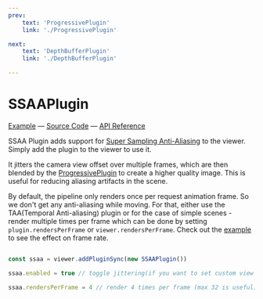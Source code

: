 ```yaml
---
prev: 
    text: 'ProgressivePlugin'
    link: './ProgressivePlugin'

next: 
    text: 'DepthBufferPlugin'
    link: './DepthBufferPlugin'

---
```


# SSAAPlugin

[//]: # (todo: image)

[Example](https://threepipe.org/examples/#ssaa-plugin/) &mdash;
[Source Code](https://github.com/repalash/threepipe/blob/master/src/plugins/pipeline/SSAAPlugin.ts) &mdash;
[API Reference](https://threepipe.org/docs/classes/SSAAPlugin.html)

SSAA Plugin adds support for [Super Sampling Anti-Aliasing](https://en.wikipedia.org/wiki/Supersampling) to the viewer. Simply add the plugin to the viewer to use it.

It jitters the camera view offset over multiple frames, which are then blended by the [ProgressivePlugin](#progressiveplugin) to create a higher quality image. This is useful for reducing aliasing artifacts in the scene.

By default, the pipeline only renders once per request animation frame. So we don't get any anti-aliasing while moving. For that, either use the TAA(Temporal Anti-aliasing) plugin or for the case of simple scenes - render multiple times per frame which can be done by setting `plugin.rendersPerFrame` or `viewer.rendersPerFrame`. Check out the [example](https://threepipe.org/examples/#ssaa-plugin/) to see the effect on frame rate.

```typescript

const ssaa = viewer.addPluginSync(new SSAAPlugin())

ssaa.enabled = true // toggle jittering(if you want to set custom view offset)

ssaa.rendersPerFrame = 4 // render 4 times per frame (max 32 is useful)
```
